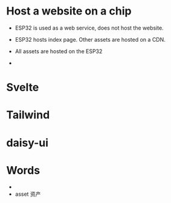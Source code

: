 # Host a website on a chip
- ESP32 is used as a web service, does not host the website.
  
- ESP32 hosts index page. Other assets are hosted on a CDN.

- All assets are hosted on the ESP32
- 

# Svelte

# Tailwind

# daisy-ui


# Words
- 
- asset 资产
